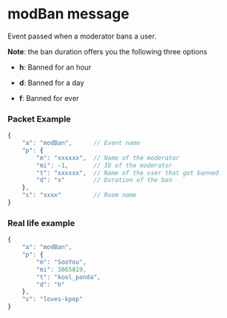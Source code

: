 # modBan message

Event passed when a moderator bans a user.

**Note**: the ban duration offers you the following three options

* **h**: Banned for an hour

* **d**: Banned for a day

* **f**: Banned for ever

### Packet Example

```js
{
    "a": "modBan",      // Event name
    "p": {
        "m": "xxxxxx",	// Name of the moderator
        "mi": -1,       // ID of the moderator
        "t": "xxxxxx",  // Name of the user that got banned
        "d": "x"        // Duration of the ban
    },
    "s": "xxxx"         // Room name
}
```
### Real life example
```js
{
    "a": "modBan",
    "p": {
        "m": "SooYou",
        "mi": 3865819,
        "t": "kool_panda",
        "d": "h"
    },
    "s": "loves-kpop"
}
```
